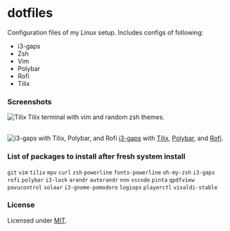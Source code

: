# dotfiles

Configuration files of my Linux setup. Includes configs of following:
- i3-gaps
- Zsh
- Vim
- Polybar
- Rofi
- Tilix

### Screenshots

![Tilix](https://i.imgur.com/SKYNtx9.png)
Tilix terminal with vim and random zsh themes.<br><br>

![i3-gaps with Tilix, Polybar, and Rofi](https://i.imgur.com/BlmPRBZ.png)
[i3-gaps](https://github.com/Airblader/i3) with [Tilix](https://github.com/gnunn1/tilix), [Polybar](https://github.com/jaagr/polybar), and [Rofi](https://github.com/DaveDavenport/rofi).

### List of packages to install after fresh system install

`git` `vim` `tilix` `mpv` `curl` `zsh` `powerline` `fonts-powerline` `oh-my-zsh` `i3-gaps` `rofi` `polybar` `i3-lock` `arandr` `autorandr` `nnn` 
`vscode` `pinta` `qpdfview` `pavucontrol` `solaar` `i3-gnome-pomodoro` `logiops` `playerctl` `vivaldi-stable`

### License
Licensed under [MIT](https://github.com/mrpandey/dotfiles/blob/master/LICENSE).
